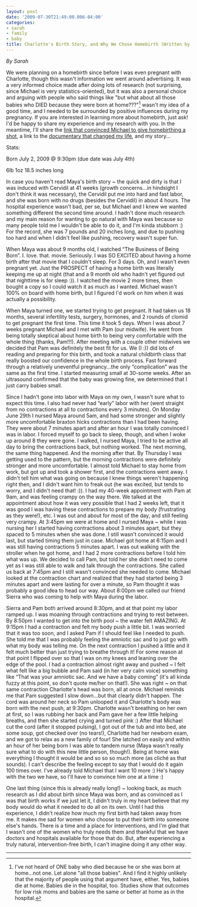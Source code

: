 ```yaml
---
layout: post
date: '2009-07-30T21:49:00.006-04:00'
categories:
- sarah
- family
- baby
title: Charlotte's Birth Story, and Why We Chose Homebirth (Written by Sarah)
---
```


_By Sarah_

We were planning on a homebirth since before I was even pregnant with Charlotte, though this wasn't information we went around advertising. It was a very informed choice made after doing lots of research (not surprising, since Michael is very statistics-oriented), but it was also a personal choice and arguing with people who said things like "but what about all those babies who DIED because they were born at home???"[^1] wasn't my idea of a good time, and I needed to be surrounded by positive influences during my pregnancy. If you are interested in learning more about homebirth, just ask! I'd be happy to share my experience and my research with you. In the meantime, I'll share the [link that convinced Michael to give homebirthing a shot](http://gentlebirth.org/format/myths.html), a link to the [documentary that changed my life](http://www.thebusinessofbeingborn.com/), and my story... 

Stats:    

Born July 2, 2009 @ 9:30pm (due date was July 4th)     

6lb 1oz 18.5 inches long 

In case you haven't read Maya's birth story ~ the quick and dirty is that I was induced with Cervidil at 41 weeks (growth concerns...in hindsight I don't think it was necessary), the Cervidil put me into hard and fast labor, and she was born with no drugs (besides the Cervidil) in about 4 hours. The hospital experience wasn't bad, per se, but Michael and I knew we wanted something different the second time around. I hadn't done much research and my main reason for wanting to go natural with Maya was because so many people told me I wouldn't be able to do it, and I'm kinda stubborn :) For the record, she was 7 pounds and 20 inches long, and due to pushing too hard and when I didn't feel like pushing, recovery wasn't super fun. 

When Maya was about 9 months old, I watched “The Business of Being Born”. I. love. that. movie. Seriously. I was SO EXCITED about having a home birth after that movie that I couldn't sleep. For 3 days. Oh, and I wasn't even pregnant yet. Just the PROSPECT of having a home birth was literally keeping me up at night (that and a 9 month old who hadn't yet figured out that nighttime is for sleep :)). I watched the movie 2 more times, then bought a copy so I could watch it as much as I wanted. Michael wasn't 100% on board with home birth, but I figured I'd work on him when it was actually a possibility. 

When Maya turned one, we started trying to get pregnant. It had taken us 18 months, several infertility tests, surgery, hormones, and 2 rounds of clomid to get pregnant the first time. This time it took 5 days. When I was about 7 weeks pregnant Michael and I met with Pam (our midwife). He went from being totally skeptical about home birth to being very comfortable with the whole thing (thanks, Pam!!!). After meeting with a couple other midwives we decided that Pam was definitely the best fit for us. We (I :)) did lots of reading and preparing for this birth, and took a natural childbirth class that really boosted our confidence in the whole birth process. Fast forward through a relatively uneventful pregnancy...the only “complication” was the same as the first time. I started measuring small at 30-some weeks. After an ultrasound confirmed that the baby was growing fine, we determined that I just carry babies small. 

Since I hadn't gone into labor with Maya on my own, I wasn't sure what to expect this time. I also had never had “early” labor with her (went straight from no contractions at all to contractions every 3 minutes). On Monday June 29th I nursed Maya around 5am, and had some stronger and slightly more uncomfortable braxton hicks contractions than I had been having. They were about 7 minutes apart and after an hour I was totally convinced I was in labor. I forced myself to go back to sleep, though, and when I woke up around 8 they were gone. I walked, I nursed Maya, I tried to be active all day to bring the contractions back, but nothing worked. The next morning, the same thing happened. And the morning after that. By Thursday I was getting used to the pattern, but the morning contractions were definitely stronger and more uncomfortable. I almost told Michael to stay home from work, but got up and took a shower first, and the contractions went away. I didn't tell him what was going on because I knew things weren't happening right then, and I didn't want him to freak out (he was excited, but tends to worry, and I didn't need that! :)). I had my 40-week appointment with Pam at 9am, and was feeling crampy on the way there. We talked at the appointment about how it was very possible that I had 2 weeks left, that it was good I was having these contractions to prepare my body (frustrating as they were!), etc. I was out and about for most of the day, and still feeling very crampy. At 3:45pm we were at home and I nursed Maya ~ while I was nursing her I started having contractions about 3 minutes apart, but they spaced to 5 minutes when she was done. I still wasn't convinced it would last, but started timing them just in case. Michael got home at 6:15pm and I was still having contractions 5 minutes apart. I was out walking with the stroller when he got home, and I had 2 more contractions before I told him what was up. We decided to call Pam, but told her she didn't need to come yet as I was still able to walk and talk through the contractions. She called us back at 7:45pm and I still wasn't convinced she needed to come. Michael looked at the contraction chart and realized that they had started being 3 minutes apart and were lasting for over a minute, so Pam thought it was probably a good idea to head our way. About 8:00pm we called our friend Sierra who was coming to help with Maya during the labor. 

Sierra and Pam both arrived around 8:30pm, and at that point my labor ramped up. I was moaning through contractions and trying to rest between. By 8:50pm I wanted to get into the birth pool ~ the water felt AMAZING. At 9:15pm I had a contraction and felt my body push a little bit. I was worried that it was too soon, and I asked Pam if I should feel like I needed to push. She told me that I was probably feeling the amniotic sac and to just go with what my body was telling me. On the next contraction I pushed a little and it felt much better than just trying to breathe through it! For some reason at that point I flipped over so that I was on my knees and leaning over the edge of the pool. I had a contraction almost right away and pushed ~ I felt what felt like a big bubble and Pam said (in her very calm voice) something like “That was your amniotic sac. And we have a baby coming” (it's all kinda fuzzy at this point, so don't quote me/her on that!). She was right ~ on that same contraction Charlotte's head was born, all at once. Michael reminds me that Pam suggested I slow down...but that clearly didn't happen. The cord was around her neck so Pam unlooped it and Charlotte's body was born with the next push, at 9:30pm. Charlotte wasn't breathing on her own at first, so I was rubbing her back and Pam gave her a few little helping breaths, and then she started crying and turned pink :) After that Michael cut the cord (after it stopped pulsing), I got out of the tub and into bed, ate some soup, got checked over (no tears!), Charlotte had her newborn exam, and we got to relax as a new family of four! She latched on easily and within an hour of her being born I was able to tandem nurse (Maya wasn't really sure what to do with this new little person, though!). Being at home was everything I thought it would be and so so so much more (as cliché as that sounds). I can't describe the feeling except to say that I would do it again 100 times over. I've already told Michael that I want 10 more :) He's happy with the two we have, so I'll have to convince him one at a time :) 

One last thing (since this is already really long!) ~ looking back, as much research as I did about birth since Maya was born, and as convinced as I was that birth works if we just let it, I didn't truly in my heart believe that my body would do what it needed to do all on its own. Until I had this experience, I didn't realize how much my first birth had taken away from me. It makes me sad for women who choose to put their birth into someone else's hands. There is a time and a place for interventions, and I'm glad that I wasn't one of the women who truly needs them and thankful that we have doctors and hospitals available for those that do. But, after experiencing a truly natural, intervention-free birth, I can't imagine doing it any other way. 

***

[^1]: I've not heard of ONE baby who died because he or she was born at home...not one. Let alone "all those babies". And I find it highly unlikely that the majority of people using that argument have, either. Yes, babies die at home. Babies die in the hospital, too. Studies show that outcomes for low risk moms and babies are the same or better at home as in the hospital.